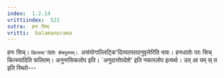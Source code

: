 ```yaml
---
index:  1.2.14
vrittiindex:  521
sutra:  हनः सिच्
vritti:  balamanorama 
---
```


हनः सिच्। `कित्स्या'दिति शेषपूरणम्। `असंयोगाल्लिट्कि'दित्यतस्तदनुवृत्तेरिति भावः। हनधातोः परः सिच् कित्स्यादिति फलितम्। अनुनासिकलोप इति। `अनुदात्तोपदेशे' इति नकारलोप इत्यर्थः। उत् आ यम् स् त इति स्थिते---

